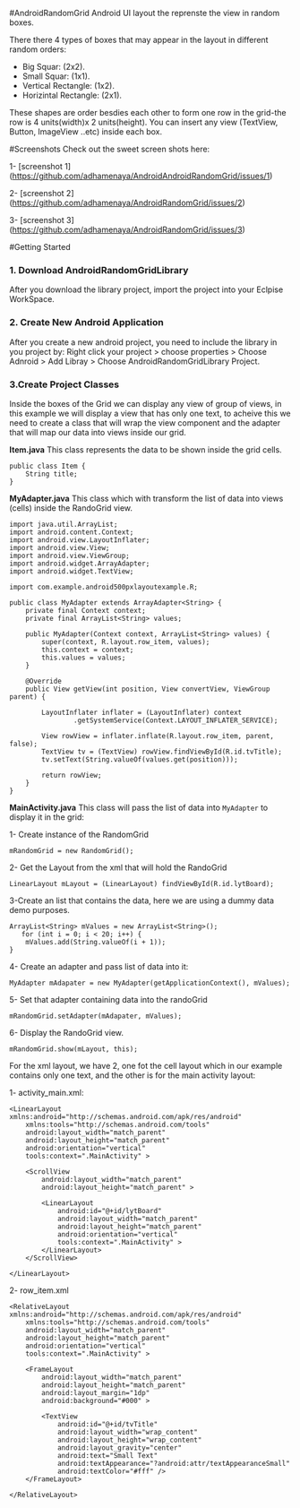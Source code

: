 #AndroidRandomGrid
Android UI layout the reprenste the view in random boxes.

There there 4 types of boxes that may appear in the layout in different random orders:
- Big Squar: (2x2).
- Small Squar: (1x1).
- Vertical Rectangle: (1x2).
- Horizintal Rectangle: (2x1).

These shapes are order besdies each other to form one row in the grid-the row is 4 units(width)x 2 units(height).
You can insert any view (TextView, Button, ImageView ..etc) inside each box.

#Screenshots
Check out the sweet screen shots here:


1- [screenshot 1] (https://github.com/adhamenaya/AndroidAndroidRandomGrid/issues/1)

2- [screenshot 2] (https://github.com/adhamenaya/AndroidRandomGrid/issues/2)

3- [screenshot 3] (https://github.com/adhamenaya/AndroidRandomGrid/issues/3)

#Getting Started
### 1. Download AndroidRandomGridLibrary
After you download the library project, import the project into your Eclpise WorkSpace.

### 2. Create New Android Application
After you create a new android project, you need to include the library in you project by:
Right click your project > choose properties > Choose Adnroid > Add Libray > Choose AndroidRandomGridLibrary Project.

### 3.Create Project Classes
Inside the boxes of the Grid we can display any view of group of views, in this example we will display a view that has only one text, to acheive this we need to create a class that will wrap the view component and the adapter that will map our data into views inside our grid.

**Item.java**
This class represents the data to be shown inside the grid cells.
```
public class Item {
	String title;
}
```

**MyAdapter.java**
This class which with transform the list of data into views (cells) inside the RandoGrid view.
```
import java.util.ArrayList;
import android.content.Context;
import android.view.LayoutInflater;
import android.view.View;
import android.view.ViewGroup;
import android.widget.ArrayAdapter;
import android.widget.TextView;

import com.example.android500pxlayoutexample.R;

public class MyAdapter extends ArrayAdapter<String> {
	private final Context context;
	private final ArrayList<String> values;

	public MyAdapter(Context context, ArrayList<String> values) {
		super(context, R.layout.row_item, values);
		this.context = context;
		this.values = values;
	}

	@Override
	public View getView(int position, View convertView, ViewGroup parent) {

		LayoutInflater inflater = (LayoutInflater) context
				.getSystemService(Context.LAYOUT_INFLATER_SERVICE);

		View rowView = inflater.inflate(R.layout.row_item, parent, false);
		TextView tv = (TextView) rowView.findViewById(R.id.tvTitle);
		tv.setText(String.valueOf(values.get(position)));

		return rowView;
	}
}
```
**MainActivity.java** 
This class will pass the list of data into ```MyAdapter``` to display it in the grid:

1- Create instance of the RandomGrid
```
mRandomGrid = new RandomGrid();
```

2- Get the Layout from the xml that will hold the RandoGrid
```
LinearLayout mLayout = (LinearLayout) findViewById(R.id.lytBoard);
```

3-Create an list that contains the data, here we are using a dummy data demo purposes.
```
ArrayList<String> mValues = new ArrayList<String>();
   for (int i = 0; i < 20; i++) {
	mValues.add(String.valueOf(i + 1));
}
```

4- Create an adapter and pass list of data into it:
```
MyAdapter mAdapater = new MyAdapter(getApplicationContext(), mValues);
```

5- Set that adapter containing data into the randoGrid
```
mRandomGrid.setAdapter(mAdapater, mValues);
```

6- Display the RandoGrid view.
```
mRandomGrid.show(mLayout, this);
```

For the xml layout, we have 2, one fot the cell layout which in our example contains only one text, and the other is for the main activity layout:

1- activity_main.xml:
```
<LinearLayout xmlns:android="http://schemas.android.com/apk/res/android"
    xmlns:tools="http://schemas.android.com/tools"
    android:layout_width="match_parent"
    android:layout_height="match_parent"
    android:orientation="vertical"
    tools:context=".MainActivity" >

    <ScrollView
        android:layout_width="match_parent"
        android:layout_height="match_parent" >

        <LinearLayout
            android:id="@+id/lytBoard"
            android:layout_width="match_parent"
            android:layout_height="match_parent"
            android:orientation="vertical"
            tools:context=".MainActivity" >
        </LinearLayout>
    </ScrollView>

</LinearLayout>
```

2- row_item.xml
```
<RelativeLayout xmlns:android="http://schemas.android.com/apk/res/android"
    xmlns:tools="http://schemas.android.com/tools"
    android:layout_width="match_parent"
    android:layout_height="match_parent"
    android:orientation="vertical"
    tools:context=".MainActivity" >

    <FrameLayout
        android:layout_width="match_parent"
        android:layout_height="match_parent"
        android:layout_margin="1dp"
        android:background="#000" >

        <TextView
            android:id="@+id/tvTitle"
            android:layout_width="wrap_content"
            android:layout_height="wrap_content"
            android:layout_gravity="center"
            android:text="Small Text"
            android:textAppearance="?android:attr/textAppearanceSmall"
            android:textColor="#fff" />
    </FrameLayout>

</RelativeLayout>
```
